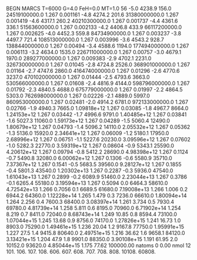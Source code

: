 BEGN
MARCS T=6000 G=4.0 FeH=0.0 MT=1.0
                  56
-5.0 4238.9 156.0 24519100000.0 1.267 0.001161 
-4.8 4274.2 201.6 31380000000.0 1.267 0.001419 
-4.6 4317.1 260.2 40210300000.0 1.267 0.001737 
-4.4 4361.6 336.1 51563600000.0 1.267 0.002133 
-4.2 4406.8 433.9 66117200000.0 1.267 0.002625 
-4.0 4452.3 559.8 84734900000.0 1.267 0.003237 
-3.8 4497.7 721.4 108513000000.0 1.267 0.003996 
-3.6 4543.2 928.7 138844000000.0 1.267 0.00494 
-3.4 4588.6 1194.0 177494000000.0 1.267 0.006113 
-3.2 4634.0 1535.0 226711000000.0 1.267 0.00757 
-3.0 4679.1 1970.0 289277000000.0 1.267 0.009383 
-2.9 4702.1 2231.0 326730000000.0 1.267 0.01045 
-2.8 4724.8 2526.0 368901000000.0 1.267 0.01164 
-2.7 4747.6 2860.0 416474000000.0 1.267 0.01296 
-2.6 4770.6 3237.0 470102000000.0 1.267 0.01444 
-2.5 4793.6 3663.0 530566000000.0 1.267 0.01608 
-2.4 4816.9 4144.0 598796000000.0 1.267 0.01792 
-2.3 4840.5 4688.0 675779000000.0 1.267 0.01997 
-2.2 4864.5 5303.0 762698000000.0 1.267 0.02226 
-2.1 4889.0 5997.0 860953000000.0 1.267 0.02481 
-2.0 4914.2 6781.0 972133000000.0 1.267 0.02766 
-1.9 4940.3 7665.0 1.09818e+12 1.267 0.03085 
-1.8 4967.7 8664.0 1.24153e+12 1.267 0.03442 
-1.7 4996.6 9791.0 1.40485e+12 1.267 0.03841 
-1.6 5027.3 11060.0 1.59173e+12 1.267 0.04289 
-1.5 5060.4 12490.0 1.80679e+12 1.267 0.04793 
-1.4 5096.2 14110.0 2.05532e+12 1.267 0.05362 
-1.3 5136.0 15920.0 2.34641e+12 1.267 0.06009 
-1.2 5180.1 17950.0 2.68996e+12 1.267 0.06751 
-1.1 5227.6 20230.0 3.09596e+12 1.267 0.07602 
-1.0 5282.3 22770.0 3.59319e+12 1.267 0.08604 
-0.9 5343.1 25590.0 4.20612e+12 1.267 0.09794 
-0.8 5412.2 28690.0 4.98398e+12 1.267 0.1124 
-0.7 5490.8 32080.0 6.00062e+12 1.267 0.1306 
-0.6 5580.9 35710.0 7.37367e+12 1.267 0.1541 
-0.5 5683.5 39560.0 9.28127e+12 1.267 0.1855 
-0.4 5801.3 43540.0 1.20302e+13 1.267 0.2287 
-0.3 5936.0 47540.0 1.61043e+13 1.267 0.2899 
-0.2 6089.9 51460.0 2.23044e+13 1.267 0.3786 
-0.1 6265.4 55180.0 3.19594e+13 1.267 0.5094 
0.0 6464.3 58610.0 4.72542e+13 1.266 0.7056 
0.1 6689.5 61680.0 7.19008e+13 1.266 1.006 
0.2 6944.2 64360.0 1.12228e+14 1.265 1.479 
0.3 7236.0 66610.0 1.80094e+14 1.264 2.256 
0.4 7600.3 68400.0 3.08397e+14 1.261 3.734 
0.5 7930.4 69780.0 4.81739e+14 1.258 5.811 
0.6 8195.0 70960.0 6.71902e+14 1.254 8.219 
0.7 8411.0 72040.0 8.68743e+14 1.249 10.85 
0.8 8594.4 73100.0 1.07044e+15 1.245 13.68 
0.9 8756.0 74170.0 1.27826e+15 1.241 16.73 
1.0 8903.0 75290.0 1.49461e+15 1.236 20.04 
1.2 9167.8 77750.0 1.95991e+15 1.227 27.5 
1.4 9415.8 80640.0 2.49751e+15 1.216 36.62 
1.6 9658.1 84120.0 3.13421e+15 1.204 47.9 
1.8 9901.0 88350.0 3.90108e+15 1.191 61.95 
2.0 10152.0 93620.0 4.85044e+15 1.175 77.62 
100000.00
natoms              0      0.00
nmol          12
          101.         106.       107.      108.         606.        607.        608.
          707.         708.       808.    10108.       60808.
